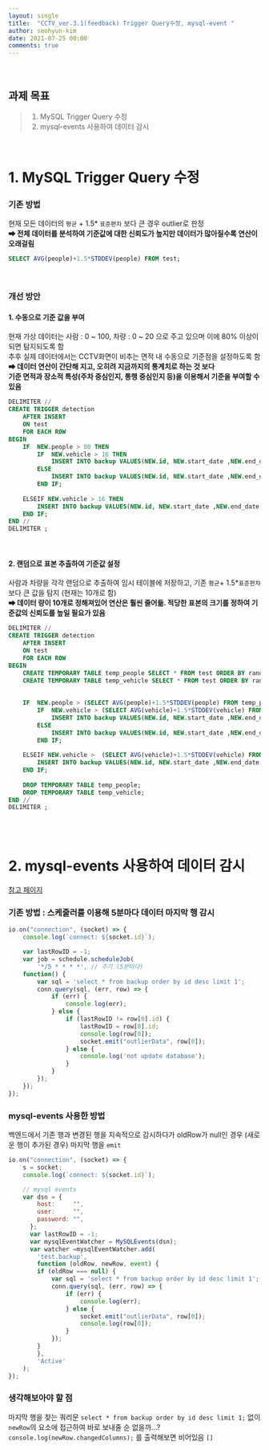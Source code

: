 ```yaml
---
layout: single
title:  "CCTV_ver.3.1(feedback) Trigger Query수정, mysql-event "
author: seohyun-kim
date: 2021-07-25 00:00
comments: true
---
```


<br />  

## 과제 목표  
> 1. MySQL Trigger Query 수정  
> 2. mysql-events 사용하여 데이터 감시 


<br /> 

# 1. MySQL Trigger Query 수정  

### 기존 방법

현재 모든 데이터의 `평균` + 1.5* `표준편차` 보다 큰 경우 outlier로 판정   
**➡ 전체 데이터를 분석하여 기준값에 대한 신뢰도가 높지만 데이터가 많아질수록 연산이 오래걸림**
```sql
SELECT AVG(people)+1.5*STDDEV(people) FROM test;
```
<br /> 

### 개선 방안

#### 1. 수동으로 기준 값을 부여 

현재 가상 데이터는 사람 : 0 ~ 100, 차량 : 0 ~ 20 으로 주고 있으며 이에 80% 이상이 되면 탐지되도록 함  
추후 실제 데이터에서는 CCTV화면이 비추는 면적 내 수동으로 기준점을 설정하도록 함  
**➡ 데이터 연산이 간단해 지고, 오히려 지금까지의 통계치로 하는 것 보다   
기준 면적과 장소적 특성(주차 중심인지, 통행 중심인지 등)을 이용해서 기준을 부여할 수 있음**
```sql
DELIMITER //
CREATE TRIGGER detection 
	AFTER INSERT 
    ON test 
	FOR EACH ROW
BEGIN
    IF  NEW.people > 80 THEN
		IF  NEW.vehicle > 16 THEN
			INSERT INTO backup VALUES(NEW.id, NEW.start_date ,NEW.end_date, NEW.people, NEW.vehicle, 'Outlier People & Vehicle');
		ELSE 
			INSERT INTO backup VALUES(NEW.id, NEW.start_date ,NEW.end_date, NEW.people, NEW.vehicle, 'Outlier People');
		END IF;
        
	ELSEIF NEW.vehicle > 16 THEN
		INSERT INTO backup VALUES(NEW.id, NEW.start_date ,NEW.end_date, NEW.people, NEW.vehicle, 'Outlier Vehicle');
    END IF;
END //
DELIMITER ;
```  
<br /> 

#### 2. 랜덤으로 표본 추출하여 기준값 설정

사람과 차량을 각각 랜덤으로 추출하여 임시 테이블에 저장하고, 기존 `평균`+ 1.5*`표준편차` 보다 큰 값을 탐지 (현재는 10개로 함)  
**➡ 데이터 량이 10개로 정해져있어 연산은 훨씬 줄어듦. 적당한 표본의 크기를 정하여 기준값의 신뢰도를 높일 필요가 있음**
```sql
DELIMITER //
CREATE TRIGGER detection 
	AFTER INSERT 
    ON test 
	FOR EACH ROW
BEGIN
	CREATE TEMPORARY TABLE temp_people SELECT * FROM test ORDER BY rand() LIMIT 10 ;# 랜덤으로 뽑아 임시 테이블 생성
	CREATE TEMPORARY TABLE temp_vehicle SELECT * FROM test ORDER BY rand() LIMIT 10 ;
	
	
    IF  NEW.people > (SELECT AVG(people)+1.5*STDDEV(people) FROM temp_people) THEN
		IF  NEW.vehicle > (SELECT AVG(vehicle)+1.5*STDDEV(vehicle) FROM temp_vehicle) THEN
			INSERT INTO backup VALUES(NEW.id, NEW.start_date ,NEW.end_date, NEW.people, NEW.vehicle, 'Outlier People & Vehicle');
		ELSE 
			INSERT INTO backup VALUES(NEW.id, NEW.start_date ,NEW.end_date, NEW.people, NEW.vehicle, 'Outlier People');
		END IF;
        
	ELSEIF NEW.vehicle >  (SELECT AVG(vehicle)+1.5*STDDEV(vehicle) FROM temp_vehicle) THEN
		INSERT INTO backup VALUES(NEW.id, NEW.start_date ,NEW.end_date, NEW.people, NEW.vehicle, 'Outlier Vehicle');
    END IF;
    
    DROP TEMPORARY TABLE temp_people;
    DROP TEMPORARY TABLE temp_vehicle;
END //
DELIMITER ;
```
<br /> <br /> 

# 2. mysql-events 사용하여 데이터 감시  
[참고 페이지](https://www.npmjs.com/package/mysql-events)  

### 기존 방법 : 스케줄러를 이용해 5분마다 데이터 마지막 행 감시

```js
io.on("connection", (socket) => {
    console.log(`connect: ${socket.id}`);

    var lastRowID = -1;
    var job = schedule.scheduleJob(
        '*/5 * * * *', // 주기 (5분마다)
    function() {
        var sql = 'select * from backup order by id desc limit 1';
        conn.query(sql, (err, row) => {
            if (err) {
                console.log(err);
            } else {
                if (lastRowID != row[0].id) {
                    lastRowID = row[0].id;
                    console.log(row[0]);
                    socket.emit("outlierData", row[0]);
                } else {
                    console.log('not update database');
                }
            }
        });
    });
});
```  

### mysql-events 사용한 방법
백엔드에서 기존 행과 변경된 행을 지속적으로 감시하다가 oldRow가 null인 경우 (새로운 행이 추가된 경우) 마지막 행을 `emit`
```js
io.on("connection", (socket) => {
    s = socket;
    console.log(`connect: ${socket.id}`);

    // mysql events
    var dsn = {
        host:     "",
        user:     "",
        password: "",
      };
      var lastRowID = -1;
      var mysqlEventWatcher = MySQLEvents(dsn);
      var watcher =mysqlEventWatcher.add(
        'test.backup',
        function (oldRow, newRow, event) {
        if (oldRow === null) {       
            var sql = 'select * from backup order by id desc limit 1';
            conn.query(sql, (err, row) => {
                if (err) {
                    console.log(err);
                } else {
                    socket.emit("outlierData", row[0]);
                    console.log(row[0]);
                }
            });
        }
        },
        'Active'
    );
});
```

### 생각해보아야 할 점

마지막 행을 찾는 쿼리문 `select * from backup order by id desc limit 1;` 없이 `newRow`의 요소에 접근하여 바로 보내줄 순 없을까...?
`console.log(newRow.changedColumns);` 를 출력해보면 비어있음 `[]`
